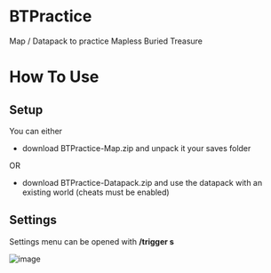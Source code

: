 # BTPractice
Map / Datapack to practice Mapless Buried Treasure

# How To Use
## Setup
You can either 
- download BTPractice-Map.zip and unpack it your saves folder 

OR 
- download BTPractice-Datapack.zip and use the datapack with an existing world (cheats must be enabled)

## Settings
Settings menu can be opened with **/trigger s**

![image](https://user-images.githubusercontent.com/36821728/208164788-2a498300-acd9-419c-bf45-1ef8ff5abaa4.png)
